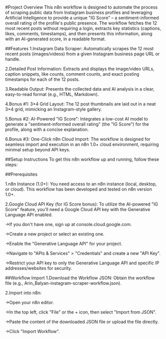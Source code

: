 #Project Overview
This n8n workflow is designed to automate the process of scraping public data from Instagram business profiles and leveraging Artificial Intelligence to provide a unique "IG Score" – a sentiment-informed overall rating of the profile's public presence. The workflow fetches the 12 most recent posts without requiring a login, extracts key statistics (captions, likes, comments, timestamps), and then presents this information, along with an AI-generated score, in a readable format.

##Features
1.Instagram Data Scraper: Automatically scrapes the 12 most recent posts (images/videos) from a given Instagram business page URL or handle.

2.Detailed Post Information: Extracts and displays the image/video URLs, caption snippets, like counts, comment counts, and exact posting timestamps for each of the 12 posts.

3.Readable Output: Presents the collected data and AI analysis in a clear, easy-to-read format (e.g., HTML, Markdown).

4.Bonus #1: 3×4 Grid Layout: The 12 post thumbnails are laid out in a neat 3×4 grid, mimicking an Instagram-style gallery.

5.Bonus #2: AI-Powered "IG Score": Integrates a low-cost AI model to generate a "sentiment-informed overall rating" (the "IG Score") for the profile, along with a concise explanation.

6.Bonus #3: One-Click n8n Cloud Import: The workflow is designed for seamless import and execution in an n8n 1.0+ cloud environment, requiring minimal setup beyond API keys.

##Setup Instructions
To get this n8n workflow up and running, follow these steps:


##Prerequisites

1.n8n Instance (1.0+): You need access to an n8n instance (local, desktop, or cloud). This workflow has been developed and tested on n8n version 1.0+.

2.Google Cloud API Key (for IG Score bonus): To utilize the AI-powered "IG Score" feature, you'll need a Google Cloud API key with the Generative Language API enabled.

   ->If you don't have one, sign up at console.cloud.google.com.

   ->Create a new project or select an existing one.

   ->Enable the "Generative Language API" for your project.

   ->Navigate to "APIs & Services" > "Credentials" and create a new "API Key".

   ->Restrict your API key to only the Generative Language API and specific IP addresses/websites for security.

##Workflow Import
1.Download the Workflow JSON: Obtain the workflow file (e.g., Arin_Balyan-instagram-scraper-workflow.json).

2.Import into n8n:

 ->Open your n8n editor.

 ->In the top left, click "File" or the + icon, then select "Import from JSON".

 ->Paste the content of the downloaded JSON file or upload the file directly.

 ->Click "Import Workflow".
 
